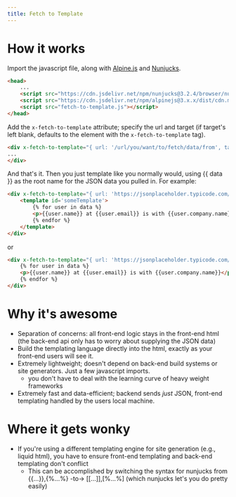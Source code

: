 ```yaml
---
title: Fetch to Template
---
```


# How it works

Import the javascript file, along with [Alpine.js](https://alpinejs.dev/) and [Nunjucks](https://mozilla.github.io/nunjucks/).

```html
<head>
    ...
    <script src="https://cdn.jsdelivr.net/npm/nunjucks@3.2.4/browser/nunjucks.min.js"></script>
    <script src="https://cdn.jsdelivr.net/npm/alpinejs@3.x.x/dist/cdn.min.js" defer></script>
    <script src="fetch-to-template.js"></script>
</head>
```

Add the `x-fetch-to-template` attribute; specify the url and target (if target's left blank, defaults to the element with the `x-fetch-to-template` tag).

```html
<div x-fetch-to-template="{ url: '/url/you/want/to/fetch/data/from', target_id: '#targetID' }">
...
</div>
```

And that's it. Then you just template like you normally would, using {{ data }} as the root name for the JSON data you pulled in. For example:

```html
<div x-fetch-to-template="{ url: 'https://jsonplaceholder.typicode.com/users', target_id: '#someTemplate' }">
    <template id='someTemplate'>
        {% for user in data %}
        <p>{{user.name}} at {{user.email}} is with {{user.company.name}}</p>
        {% endfor %}
    </template>
</div>
```

or

```html
<div x-fetch-to-template="{ url: 'https://jsonplaceholder.typicode.com/users' }">
    {% for user in data %}
    <p>{{user.name}} at {{user.email}} is with {{user.company.name}}</p>
    {% endfor %}
</div>
```


# Why it's awesome

- Separation of concerns: all front-end logic stays in the front-end html (the back-end api only has to worry about supplying the JSON data)
- Build the templating language directly into the html, exactly as your front-end users will see it.
- Extremely lightweight; doesn't depend on back-end build systems or site generators. Just a few javascript imports.
    - you don't have to deal with the learning curve of heavy weight frameworks
- Extremely fast and data-efficient; backend sends _just_ JSON, front-end templating handled by the users local machine.

# Where it gets wonky

- If you're using a different templating engine for site generation (e.g., liquid html), you have to ensure front-end templating and back-end templating don't conflict
    - This can be accomplished by switching the syntax for nunjucks from {{...}},{%...%} -to-> [[...]],[%...%] (which nunjucks let's you do pretty easily)
